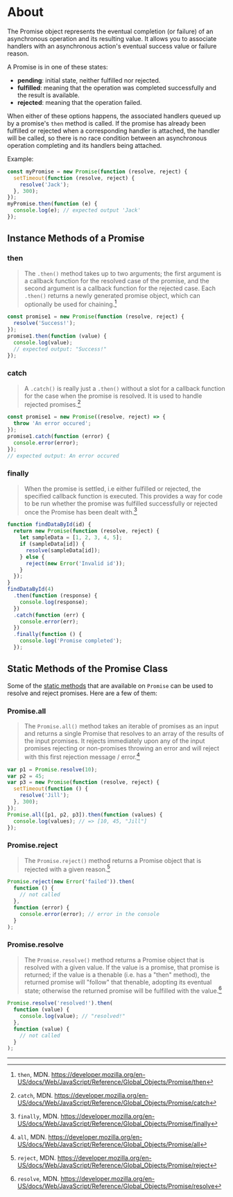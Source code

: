# About

The Promise object represents the eventual completion (or failure) of an asynchronous operation and its resulting value. It allows you to associate handlers with an asynchronous action's eventual success value or failure reason.

A Promise is in one of these states:

- **pending**: initial state, neither fulfilled nor rejected.
- **fulfilled**: meaning that the operation was completed successfully and the result is available.
- **rejected**: meaning that the operation failed.

When either of these options happens, the associated handlers queued up by a promise's `then` method is called. If the promise has already been fulfilled or rejected when a corresponding handler is attached, the handler will be called, so there is no race condition between an asynchronous operation completing and its handlers being attached.

Example:

```javascript
const myPromise = new Promise(function (resolve, reject) {
  setTimeout(function (resolve, reject) {
    resolve('Jack');
  }, 300);
});
myPromise.then(function (e) {
  console.log(e); // expected output 'Jack'
});
```

## Instance Methods of a Promise

### then

> The `.then()` method takes up to two arguments; the first argument is a callback function for the resolved case of the promise, and the second argument is a callback function for the rejected case. Each `.then()` returns a newly generated promise object, which can optionally be used for chaining.[^1]

```javascript
const promise1 = new Promise(function (resolve, reject) {
  resolve('Success!');
});
promise1.then(function (value) {
  console.log(value);
  // expected output: "Success!"
});
```

### catch

> A `.catch()` is really just a `.then()` without a slot for a callback function for the case when the promise is resolved. It is used to handle rejected promises.[^2]

```javascript
const promise1 = new Promise((resolve, reject) => {
  throw 'An error occured';
});
promise1.catch(function (error) {
  console.error(error);
});
// expected output: An error occured
```

### finally

> When the promise is settled, i.e either fulfilled or rejected, the specified callback function is executed. This provides a way for code to be run whether the promise was fulfilled successfully or rejected once the Promise has been dealt with.[^3]

```javascript
function findDataById(id) {
  return new Promise(function (resolve, reject) {
    let sampleData = [1, 2, 3, 4, 5];
    if (sampleData[id]) {
      resolve(sampleData[id]);
    } else {
      reject(new Error('Invalid id'));
    }
  });
}
findDataById(4)
  .then(function (response) {
    console.log(response);
  })
  .catch(function (err) {
    console.error(err);
  })
  .finally(function () {
    console.log('Promise completed');
  });
```

## Static Methods of the Promise Class

Some of the [static methods][promise-static-methods] that are available on `Promise` can be used to resolve and reject promises. Here are a few of them:

### Promise.all

> The `Promise.all()` method takes an iterable of promises as an input and returns a single Promise that resolves to an array of the results of the input promises. It rejects immediately upon any of the input promises rejecting or non-promises throwing an error and will reject with this first rejection message / error.[^4]

```javascript
var p1 = Promise.resolve(10);
var p2 = 45;
var p3 = new Promise(function (resolve, reject) {
  setTimeout(function () {
    resolve('Jill');
  }, 300);
});
Promise.all([p1, p2, p3]).then(function (values) {
  console.log(values); // => [10, 45, "Jill"]
});
```

### Promise.reject

> The `Promise.reject()` method returns a Promise object that is rejected with a given reason.[^5]

```javascript
Promise.reject(new Error('failed')).then(
  function () {
    // not called
  },
  function (error) {
    console.error(error); // error in the console
  }
);
```

### Promise.resolve

> The `Promise.resolve()` method returns a Promise object that is resolved with a given value. If the value is a promise, that promise is returned; if the value is a thenable (i.e. has a "then" method), the returned promise will "follow" that thenable, adopting its eventual state; otherwise the returned promise will be fulfilled with the value.[^6]

```javascript
Promise.resolve('resolved!').then(
  function (value) {
    console.log(value); // "resolved!"
  },
  function (value) {
    // not called
  }
);
```

---

[^4]: `all`, MDN. <https://developer.mozilla.org/en-US/docs/Web/JavaScript/Reference/Global_Objects/Promise/all>
[^5]: `reject`, MDN. <https://developer.mozilla.org/en-US/docs/Web/JavaScript/Reference/Global_Objects/Promise/reject>
[^6]: `resolve`, MDN. <https://developer.mozilla.org/en-US/docs/Web/JavaScript/Reference/Global_Objects/Promise/resolve>
[^1]: `then`, MDN. <https://developer.mozilla.org/en-US/docs/Web/JavaScript/Reference/Global_Objects/Promise/then>
[^2]: `catch`, MDN. <https://developer.mozilla.org/en-US/docs/Web/JavaScript/Reference/Global_Objects/Promise/catch>
[^3]: `finally`, MDN. <https://developer.mozilla.org/en-US/docs/Web/JavaScript/Reference/Global_Objects/Promise/finally>

[promise-catch]: https://developer.mozilla.org/en-US/docs/Web/JavaScript/Reference/Global_Objects/Promise/catch
[promise-then]: https://developer.mozilla.org/en-US/docs/Web/JavaScript/Reference/Global_Objects/Promise/then
[promise-finally]: https://developer.mozilla.org/en-US/docs/Web/JavaScript/Reference/Global_Objects/Promise/finally
[promise-static-methods]: https://developer.mozilla.org/en-US/docs/Web/JavaScript/Reference/Global_Objects/Promise#static_methods
